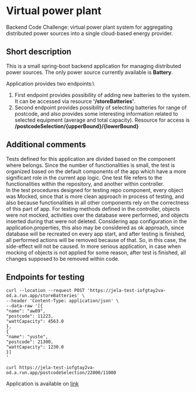 # Virtual power plant

Backend Code Challenge: virtual power plant system for aggregating distributed power sources into a single cloud-based energy provider.


## Short description

This is a small spring-boot backend application for managing 
distributed power sources. The only power source currently available is **Battery**.

Application provides two endpoints:\
1. First endpoint provides possibility of adding new batteries to the system. It can be accessed via resource **'/storeBatteries'**.
2. Second endpoint provides possibility of selecting batteries for range of postcode, and also provides some interesting information related to selected equipment (average and total capacity). Resource for access is **/postcodeSelection/{upperBound}/{lowerBound}**

## Additional comments

Tests defined for this application are divided based on the component where belongs. Since the number of functionalities is small, the test is organized based on the default components of the app which have a more significant role in the current app logic. One test file refers to the functionalities within the repository, and another within controller. \
In the test procedures designed for testing repo component, every object was Mocked, since that is more clean approach in process of testing, and also because functionalities in all other components rely on the correctness of this part of app.
For testing methods defined in the controller, objects were not mocked, activities over the database were performed, and objects inserted during that were not deleted. Considering app configuration in the application.properties, this also may be considered as ok approach, since database will be recreated on every app start, and after testing is finished, all performed actions will be removed because of that. So, in this case, the side-effect will not be caused. In more serious application, in case when mocking of objects is not applied for some reason, after test is finished, all changes supposed to be removed within code.

## Endpoints for testing
```
curl --location --request POST 'https://jela-test-iofgtay2va-od.a.run.app/storeBatteries' \
--header 'Content-Type: application/json' \
--data-raw '[{
"name": "aw89",
"postcode": 11223,
"wattCapacity": 4563.0
},
{
"name": "yuste",
"postcode": 21300,
"wattCapacity": 1230.0
}]
'
```

```
curl https://jela-test-iofgtay2va-od.a.run.app/postcodeSelection/22000/11000
```
Application is available on [link](https://jela-test-iofgtay2va-od.a.run.app)